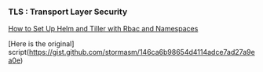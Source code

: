 ### TLS : Transport Layer Security

[How to Set Up Helm and Tiller with Rbac and Namespaces](https://medium.com/@amimahloof/how-to-setup-helm-and-tiller-with-rbac-and-namespaces-34bf27f7d3c3)

[Here is the original] script(https://gist.github.com/stormasm/146ca6b98654d4114adce7ad27a9ea0e)
